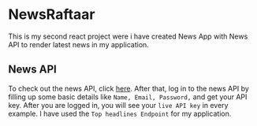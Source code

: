 # NewsRaftaar 
This is my second react project were i have created News App with News API to render latest news in my application.


## News API

To check out the news API, click [here](https://newsapi.org/). After that, log in to the news API by filling up some basic details like `Name, Email, Password,` and get your API key. After you are logged in, you will see your `live API key` in every example. I have used the `Top headlines Endpoint` for my application.


